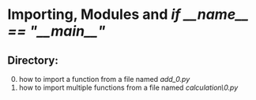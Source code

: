 # Importing, Modules and _if \_\_name\_\_ == "\_\_main\_\_"_
## Directory:
0. how to import a function from a file named _add\_0.py_
1. how to import multiple functions from a file named _calculation\0.py_
